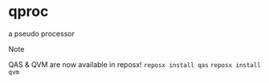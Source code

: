 # qproc
a pseudo processor

> [!NOTE]  
> QAS & QVM are now available in reposx! ```reposx install qas``` ```reposx install qvm```
